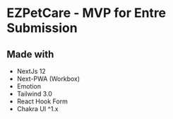# EZPetCare - MVP for Entre Submission

## Made with
- NextJs 12
- Next-PWA (Workbox)
- Emotion
- Tailwind 3.0
- React Hook Form
- Chakra UI ^1.x